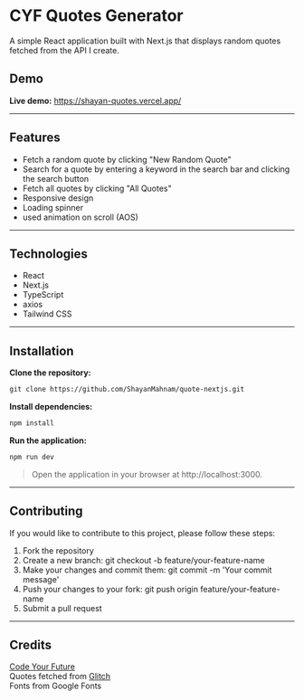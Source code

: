 
# CYF Quotes Generator
A simple React application built with Next.js that displays random quotes fetched from the API I create.

## Demo
**Live demo:** https://shayan-quotes.vercel.app/

- - - -

## Features
- Fetch a random quote by clicking "New Random Quote"
- Search for a quote by entering a keyword in the search bar and clicking the search button
- Fetch all quotes by clicking "All Quotes"
- Responsive design
- Loading spinner
- used animation on scroll (AOS)

- - - -

## Technologies
- React
- Next.js
- TypeScript
- axios
- Tailwind CSS

- - - -
## Installation
**Clone the repository:**
```html
git clone https://github.com/ShayanMahnam/quote-nextjs.git
```
**Install dependencies:**
```js
npm install
```
**Run the application:**
```js
npm run dev
```
>Open the application in your browser at http://localhost:3000.

- - - -

## Contributing
If you would like to contribute to this project, please follow these steps:

1. Fork the repository
2. Create a new branch: git checkout -b feature/your-feature-name
3. Make your changes and commit them: git commit -m 'Your commit message'
4. Push your changes to your fork: git push origin feature/your-feature-name
5. Submit a pull request

- - - -
## Credits
<a href="https://codeyourfuture.io/" target="_blank">Code Your Future</a><br>
Quotes fetched from <a href="https://glitch.com/edit/#!/shayanmahnam-quote-server" target="_blank">Glitch</a><br>
Fonts from Google Fonts

